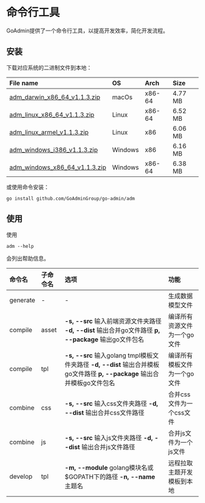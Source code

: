 # 命令行工具

GoAdmin提供了一个命令行工具，以提高开发效率，简化开发流程。

## 安装

下载对应系统的二进制文件到本地：

| File name | OS | Arch | Size |
| :--- | :--- | :--- | :--- |
| [adm\_darwin\_x86\_64\_v1.1.3.zip](http://file.go-admin.cn/go_admin/cli/v1_1_3/adm_darwin_x86_64_v1.1.3.zip) | macOs | x86-64 | 4.77 MB |
| [adm\_linux\_x86\_64\_v1.1.3.zip](http://file.go-admin.cn/go_admin/cli/v1_1_3/adm_linux_x86_64_v1.1.3.zip) | Linux | x86-64 | 6.52 MB |
| [adm\_linux\_armel\_v1.1.3.zip](http://file.go-admin.cn/go_admin/cli/v1_1_3/adm_linux_armel_v1.1.3.zip) | Linux | x86 | 6.06 MB |
| [adm\_windows\_i386\_v1.1.3.zip](http://file.go-admin.cn/go_admin/cli/v1_1_3/adm_windows_i386_v1.1.3.zip) | Windows | x86 | 6.16 MB |
| [adm\_windows\_x86\_64\_v1.1.3.zip](http://file.go-admin.cn/go_admin/cli/v1_1_3/adm_windows_x86_64_v1.1.3.zip) | Windows | x86-64 | 6.38 MB |

或使用命令安装：

```text
go install github.com/GoAdminGroup/go-admin/adm
```

## 使用

使用

```text
adm --help
```

会列出帮助信息。

| 命令名 | 子命令名 | 选项 | 功能 |
| :--- | :--- | :--- | :--- |
| generate | - | - | 生成数据模型文件 |
| compile | asset | **-s, --src** 输入前端资源文件夹路径 **-d, --dist** 输出合并go文件路径 **p, --package** 输出go文件包名 | 编译所有资源文件为一个go文件 |
| compile | tpl | **-s, --src** 输入golang tmpl模板文件夹路径 **-d, --dist** 输出合并模板go文件路径 **p, --package** 输出合并模板go文件包名 | 编译所有模板文件为一个go文件 |
| combine | css | **-s, --src** 输入css文件夹路径 **-d, --dist** 输出合并css文件路径 | 合并css文件为一个css文件 |
| combine | js | **-s, --src** 输入js文件夹路径 **-d, --dist** 输出合并js文件路径 | 合并js文件为一个js文件 |
| develop | tpl | **-m, --module** golang模块名或$GOPATH下的路径 **-n, --name** 主题名 | 远程拉取主题开发模板到本地 |

